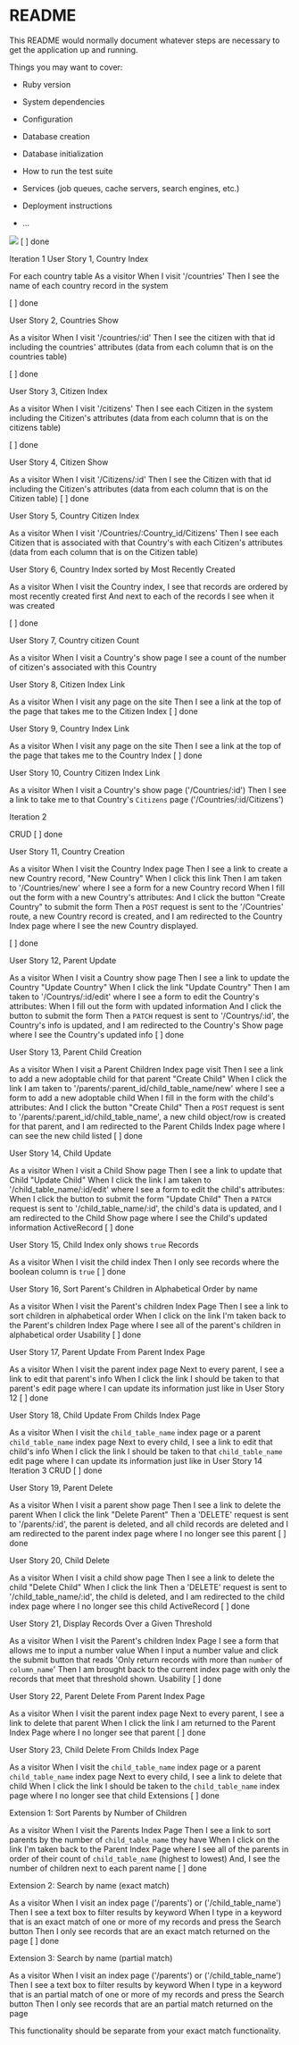 # README

This README would normally document whatever steps are necessary to get the
application up and running.

Things you may want to cover:

* Ruby version

* System dependencies

* Configuration

* Database creation

* Database initialization

* How to run the test suite

* Services (job queues, cache servers, search engines, etc.)

* Deployment instructions

* ...

![](./israel.png)
[ ] done

Iteration 1
User Story 1, Country Index 

For each country table
As a visitor
When I visit '/countries'
Then I see the name of each country record in the system

[ ] done

User Story 2, Countries Show 

As a visitor
When I visit '/countries/:id'
Then I see the citizen with that id including the countries' attributes
(data from each column that is on the countries table)

[ ] done

User Story 3, Citizen Index 

As a visitor
When I visit '/citizens'
Then I see each Citizen in the system including the Citizen's attributes
(data from each column that is on the citizens table)

[ ] done

User Story 4, Citizen Show 

As a visitor
When I visit '/Citizens/:id'
Then I see the Citizen with that id including the Citizen's attributes
(data from each column that is on the Citizen table)
[ ] done

User Story 5, Country Citizen Index 

As a visitor
When I visit '/Countries/:Country_id/Citizens'
Then I see each Citizen that is associated with that Country's with each Citizen's attributes
(data from each column that is on the Citizen table)

User Story 6, Country Index sorted by Most Recently Created 

As a visitor
When I visit the Country index,
I see that records are ordered by most recently created first
And next to each of the records I see when it was created

[ ] done

User Story 7, Country citizen Count

As a visitor
When I visit a Country's show page
I see a count of the number of citizen's associated with this Country

User Story 8, Citizen Index Link

As a visitor
When I visit any page on the site
Then I see a link at the top of the page that takes me to the Citizen Index
[ ] done

User Story 9, Country Index Link

As a visitor
When I visit any page on the site
Then I see a link at the top of the page that takes me to the Country Index
[ ] done

User Story 10, Country Citizen Index Link

As a visitor
When I visit a Country's show page ('/Countries/:id')
Then I see a link to take me to that Country's `Citizens` page ('/Countries/:id/Citizens')

Iteration 2

CRUD
[ ] done

User Story 11, Country Creation 

As a visitor
When I visit the Country Index page
Then I see a link to create a new Country record, "New Country"
When I click this link
Then I am taken to '/Countries/new' where I  see a form for a new Country record
When I fill out the form with a new Country's attributes:
And I click the button "Create Country" to submit the form
Then a `POST` request is sent to the '/Countries' route,
a new Country record is created,
and I am redirected to the Country Index page where I see the new Country displayed.


[ ] done

User Story 12, Parent Update 

As a visitor
When I visit a Country show page
Then I see a link to update the Country "Update Country"
When I click the link "Update Country"
Then I am taken to '/Countrys/:id/edit' where I  see a form to edit the Country's attributes:
When I fill out the form with updated information
And I click the button to submit the form
Then a `PATCH` request is sent to '/Countrys/:id',
the Country's info is updated,
and I am redirected to the Country's Show page where I see the Country's updated info
[ ] done

User Story 13, Parent Child Creation 

As a visitor
When I visit a Parent Children Index page
visit 
Then I see a link to add a new adoptable child for that parent "Create Child"
When I click the link
I am taken to '/parents/:parent_id/child_table_name/new' where I see a form to add a new adoptable child
When I fill in the form with the child's attributes:
And I click the button "Create Child"
Then a `POST` request is sent to '/parents/:parent_id/child_table_name',
a new child object/row is created for that parent,
and I am redirected to the Parent Childs Index page where I can see the new child listed
[ ] done

User Story 14, Child Update 

As a visitor
When I visit a Child Show page
Then I see a link to update that Child "Update Child"
When I click the link
I am taken to '/child_table_name/:id/edit' where I see a form to edit the child's attributes:
When I click the button to submit the form "Update Child"
Then a `PATCH` request is sent to '/child_table_name/:id',
the child's data is updated,
and I am redirected to the Child Show page where I see the Child's updated information
ActiveRecord
[ ] done

User Story 15, Child Index only shows `true` Records 

As a visitor
When I visit the child index
Then I only see records where the boolean column is `true`
[ ] done

User Story 16, Sort Parent's Children in Alphabetical Order by name 

As a visitor
When I visit the Parent's children Index Page
Then I see a link to sort children in alphabetical order
When I click on the link
I'm taken back to the Parent's children Index Page where I see all of the parent's children in alphabetical order
Usability
[ ] done

User Story 17, Parent Update From Parent Index Page 

As a visitor
When I visit the parent index page
Next to every parent, I see a link to edit that parent's info
When I click the link
I should be taken to that parent's edit page where I can update its information just like in User Story 12
[ ] done

User Story 18, Child Update From Childs Index Page 

As a visitor
When I visit the `child_table_name` index page or a parent `child_table_name` index page
Next to every child, I see a link to edit that child's info
When I click the link
I should be taken to that `child_table_name` edit page where I can update its information just like in User Story 14
Iteration 3
CRUD
[ ] done

User Story 19, Parent Delete 

As a visitor
When I visit a parent show page
Then I see a link to delete the parent
When I click the link "Delete Parent"
Then a 'DELETE' request is sent to '/parents/:id',
the parent is deleted, and all child records are deleted
and I am redirected to the parent index page where I no longer see this parent
[ ] done

User Story 20, Child Delete 

As a visitor
When I visit a child show page
Then I see a link to delete the child "Delete Child"
When I click the link
Then a 'DELETE' request is sent to '/child_table_name/:id',
the child is deleted,
and I am redirected to the child index page where I no longer see this child
ActiveRecord
[ ] done

User Story 21, Display Records Over a Given Threshold 

As a visitor
When I visit the Parent's children Index Page
I see a form that allows me to input a number value
When I input a number value and click the submit button that reads 'Only return records with more than `number` of `column_name`'
Then I am brought back to the current index page with only the records that meet that threshold shown.
Usability
[ ] done

User Story 22, Parent Delete From Parent Index Page 

As a visitor
When I visit the parent index page
Next to every parent, I see a link to delete that parent
When I click the link
I am returned to the Parent Index Page where I no longer see that parent
[ ] done

User Story 23, Child Delete From Childs Index Page 

As a visitor
When I visit the `child_table_name` index page or a parent `child_table_name` index page
Next to every child, I see a link to delete that child
When I click the link
I should be taken to the `child_table_name` index page where I no longer see that child
Extensions
[ ] done

Extension 1: Sort Parents by Number of Children 

As a visitor
When I visit the Parents Index Page
Then I see a link to sort parents by the number of `child_table_name` they have
When I click on the link
I'm taken back to the Parent Index Page where I see all of the parents in order of their count of `child_table_name` (highest to lowest) And, I see the number of children next to each parent name
[ ] done

Extension 2: Search by name (exact match)

As a visitor
When I visit an index page ('/parents') or ('/child_table_name')
Then I see a text box to filter results by keyword
When I type in a keyword that is an exact match of one or more of my records and press the Search button
Then I only see records that are an exact match returned on the page
[ ] done

Extension 3: Search by name (partial match)

As a visitor
When I visit an index page ('/parents') or ('/child_table_name')
Then I see a text box to filter results by keyword
When I type in a keyword that is an partial match of one or more of my records and press the Search button
Then I only see records that are an partial match returned on the page

This functionality should be separate from your exact match functionality.